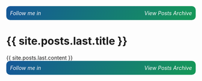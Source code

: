   <link rel="stylesheet" href="https://cdnjs.cloudflare.com/ajax/libs/font-awesome/6.5.1/css/all.min.css">
  <link href="https://cdn.jsdelivr.net/npm/bootstrap@5.3.3/dist/css/bootstrap.min.css" rel="stylesheet" integrity="sha384-QWTKZyjpPEjISv5WaRU9OFeRpok6YctnYmDr5pNlyT2bRjXh0JMhjY6hW+ALEwIH" crossorigin="anonymous">




<div style="
    display: flex;
    background-image: linear-gradient(120deg, #155799, #159957);
    border-radius: 10px;
    padding: 10px;
    justify-content: space-between;
    ">
    <div style="
    display: inline;
">
    <h6 style="display: inline;color: snow;">Follow me in </h6>
    <ul style="display: inline;">
        <li style="display: inline;">
            <a href="http://linkedin.com/in/codewithmohsen">
                <i class="fa-brands fa-linkedin fa-lg" style="
    color: snow;
"></i>
            </a>
        </li>
        <li style="display: inline;">
            <a href="https://github.com/codewithmohsen">
                <i class="fa-brands fa-square-github fa-lg" style="
    color: snow;
"></i>
            </a>
        </li>
    </ul>
    </div>
    <div style="
    display: inline;
    color: snow;
">
    <a href="/archive" style="
    text-decoration: none;
">
    <i class="fa-solid fa-clock-rotate-left" style="
    color: snow;
"></i>    
    <h6 style="
    display: inline;
    color: snow;
">View Posts Archive
        </h6>
    </a>
    </div>
</div>




<h1>{{ site.posts.last.title }}</h1>
{{ site.posts.last.content }}





<div style="
    display: flex;
    background-image: linear-gradient(120deg, #155799, #159957);
    border-radius: 10px;
    padding: 10px;
    justify-content: space-between;
    ">
    <div style="
    display: inline;
">
    <h6 style="display: inline;color: snow;">Follow me in </h6>
    <ul style="display: inline;">
        <li style="display: inline;">
            <a href="http://linkedin.com/in/codewithmohsen">
                <i class="fa-brands fa-linkedin fa-lg" style="
    color: snow;
"></i>
            </a>
        </li>
        <li style="display: inline;">
            <a href="https://github.com/codewithmohsen">
                <i class="fa-brands fa-square-github fa-lg" style="
    color: snow;
"></i>
            </a>
        </li>
    </ul>
    </div>
    <div style="
    display: inline;
    color: snow;
">
    <a href="/archive" style="
    text-decoration: none;
">
    <i class="fa-solid fa-clock-rotate-left" style="
    color: snow;
"></i>    
    <h6 style="
    display: inline;
    color: snow;
">View Posts Archive
        </h6>
    </a>
    </div>
</div>
